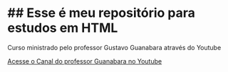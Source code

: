 # ## Esse é meu repositório para estudos em HTML
Curso ministrado pelo professor Gustavo Guanabara através do Youtube

[Acesse o Canal do professor Guanabara no Youtube](https://www.youtube.com/c/CursoemV%C3%ADdeo)
